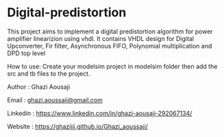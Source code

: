 # Digital-predistortion
This project aims to implement a digital predistortion algorithm for power amplifier linearizion using vhdl. It contains VHDL design for Digital Upconverter, Fir filter, Asynchronous FIFO, Polynomial multiplication and DPD top level 

How to use:
Create your modelsim project in modelsim folder then add the src and tb files to the project.

Author    : Ghazi Aousaji

Email     : ghazi.aoussaji@gmail.com

Linkedin  : https://www.linkedin.com/in/ghazi-aousaji-292067134/

Website	  : https://ghaziiii.github.io/Ghazi_aoussaji/
